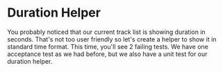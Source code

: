 # Duration Helper

You probably noticed that our current track list is showing duration in seconds. That's not too user friendly so let's
create a helper to show it in standard time format. This time, you'll see 2 failing tests. We have one acceptance
test as we had before, but we also have a unit test for our duration helper.

